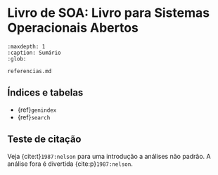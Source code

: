 # Livro de SOA: Livro para Sistemas Operacionais Abertos

```{toctree}
:maxdepth: 1
:caption: Sumário
:glob:

referencias.md
```

## Índices e tabelas

* {ref}`genindex`
* {ref}`search`


## Teste de citação

Veja {cite:t}`1987:nelson` para uma introdução a análises não padrão.
A análise fora é divertida {cite:p}`1987:nelson`.

